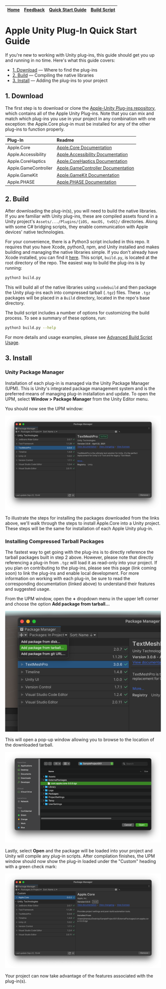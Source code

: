 | [Home](../README.md) | [Feedback](Feedback.md) | [Quick Start Guide](Quickstart.md) | [Build Script](BuildScript.md) |
| :---: | :---: | :---: | :---: |


# Apple Unity Plug-In Quick Start Guide
If you're new to working with Unity plug-ins, this guide should get you up and running in no time. Here's what this guide covers:
* [1. Download](#1-Download) &mdash; Where to find the plug-ins
* [2. Build](#2-Build) &mdash; Compiling the native libraries
* [3. Install](#3-Install) &mdash; Adding the plug-ins to your project

## 1. Download
The first step is to download or clone the [Apple-Unity Plug-ins repository](https://github.com/apple/unityplugins), which contains all of the Apple Unity Plug-ins. Note that you can mix and match which plug-ins you use in your project in any combination with one exception: the Apple.Core plug-in must be installed for any of the other plug-ins to function properly.

| Plug-In | Readme |
|:--------|:------|
| Apple.Core | [Apple.Core Documentation](../plug-ins/Apple.Core/Apple.Core_Unity/Assets/Apple.Core/Documentation~/Apple.Core.md) |
| Apple.Accessibility | [Apple.Accessibility Documentation](../plug-ins/Apple.Accessibility/Apple.Accessibility_Unity/Assets/Apple.Accessibility/Documentation~/Apple.Accessibility.md) |
| Apple.CoreHaptics | [Apple.CoreHaptics Documentation](../plug-ins/Apple.CoreHaptics/Apple.CoreHaptics_Unity/Assets/Apple.CoreHaptics/Documentation~/Apple.CoreHaptics.md) |
| Apple.GameController | [Apple.GameController Documentation](../plug-ins/Apple.GameController/Apple.GameController_Unity/Assets/Apple.GameController/Documentation~/Apple.GameController.md) | 
| Apple.GameKit | [Apple.GameKit Documentation](../plug-ins/Apple.GameKit/Apple.GameKit_Unity/Assets/Apple.GameKit/Documentation~/Apple.GameKit.md) | 
| Apple.PHASE | [Apple.PHASE Documentation](../plug-ins/Apple.PHASE/Apple.PHASE_Unity/Assets/Documentation~/Apple.PHASE.md) | 

## 2. Build
After downloading the plug-in(s), you will need to build the native libraries. If you are familiar with Unity plug-ins, these are compiled assets found in a Unity project's `Assets/.../Plugins/{iOS, macOS, tvOS}/` directories. Along with some C# bridging scripts, they enable communication with Apple devices' native technologies.

For your convenience, there is a Python3 script included in this repo. It requires that you have Xcode, python3, npm, and Unity installed and makes building and managing the native libraries simple. If you don't already have Xcode installed, you can find it [here](https://developer.apple.com/xcode/). This script, `build.py`, is located at the root directory of the repo. The easiest way to build the plug-ins is by running:

```bash
python3 build.py
```

This will build all of the native libraries using `xcodebuild` and then package the Unity plug-ins each into compressed tarball (`.tgz`) files. These `.tgz` packages will be placed in a `Build` directory, located in the repo's base directory.

The build script includes a number of options for customizing the build process. To see a summary of these options, run:

```bash
python3 build.py --help
``` 

For more details and usage examples, please see [Advanced Build Script Usage](BuildScript.md).


## 3. Install

### Unity Package Manager
Installation of each plug-in is managed via the Unity Package Manager (UPM). This is Unity's integrated package management system and is the preferred means of managing plug-in installation and update. To open the UPM, select **Window > Package Manager** from the Unity Editor menu.

You should now see the UPM window:

![UPM](Images~/QSG001.png)

To illustrate the steps for installing the packages downloaded from the links above, we'll walk through the steps to install Apple.Core into a Unity project. These steps will be the same for installation of each Apple Unity plug-in.

### Installing Compressed Tarball Packages
The fastest way to get going with the plug-ins is to directly reference the tarball packages built in step 2 above. However, please note that directly referencing a plug-in from `.tgz` will load it as read-only into your project. If you plan on contributing to the plug-ins, please see this page (link coming soon) to link the plug-ins and enable local development. For more information on working with each plug-in, be sure to read the corresponding documentation (linked above) to understand their features and suggested usage.

From the UPM window, open the **+** dropdown menu in the upper left corner and choose the option **Add package from tarball...**

![TarballSelection](Images~/QSG002.png)

This will open a pop-up window allowing you to browse to the location of the downloaded tarball.

![Browse](Images~/QSG003.png)

Lastly, select **Open** and the package will be loaded into your project and Unity will compile any plug-in scripts. After compilation finishes, the UPM window should now show the plug-in loaded under the "Custom" heading with a green check mark:

![Loaded](Images~/QSG004.png)

Your project can now take advantage of the features associated with the plug-in(s).

